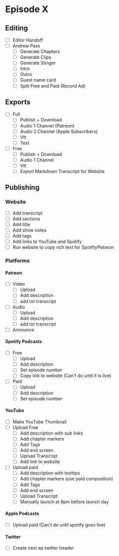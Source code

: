 # Episode X

## Editing

- [ ] Editor Handoff
- [ ] Andrew Pass
  - [ ] Generate Chapters
  - [ ] Generate Clips
  - [ ] Generate Stinger
  - [ ] Intro
  - [ ] Outro
  - [ ] Guest name card
  - [ ] Split Free and Paid (Record Ad)

## Exports

- [ ] Full
  - [ ] Publish + Download
  - [ ] Audio 1 Channel (Patreon)
  - [ ] Audio 2 Channel (Apple Subscribers)
  - [ ] Vtt
  - [ ] Text
- [ ] Free
  - [ ] Publish + Download
  - [ ] Audio 1 Channel
  - [ ] Vtt
  - [ ] Export Markdown Transcript for Website

## Publishing

### Website

- [ ] Add transcript
- [ ] Add sections
- [ ] Add title
- [ ] Add show notes
- [ ] Add tags
- [ ] Add links to YouTube and Spotify
- [ ] Run website to copy rich text for Spotify/Patreon

### Platforms

#### Patreon

- [ ] Video
  - [ ] Upload
  - [ ] Add description
  - [ ] add txt transcript
- [ ] Audio
  - [ ] Upload
  - [ ] Add description
  - [ ] add txt transcript
- [ ] Announce

#### Spotify Podcasts

- [ ] Free
  - [ ] Upload
  - [ ] Add description
  - [ ] Set episode number
  - [ ] Copy link to website (Can't do until it is live)
- [ ] Paid
  - [ ] Upload
  - [ ] Add description
  - [ ] Set episode number

#### YouTube

- [ ] Make YouTube Thumbnail
- [ ] Upload Free
  - [ ] Add description with sub links
  - [ ] Add chapter markers
  - [ ] Add Tags
  - [ ] Add end screen
  - [ ] Upload Transcript
  - [ ] Add link to website
- [ ] Upload paid
  - [ ] Add description with tooltips
  - [ ] Add chapter markers (use paid composition)
  - [ ] Add Tags
  - [ ] Add end screen
  - [ ] Upload Transcript
  - [ ] Manually launch at 9pm before launch day

#### Apple Podcasts

- [ ] Upload paid (Can't do until spotify goes live)

#### Twitter

- [ ] Create next ep twitter header
